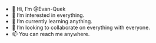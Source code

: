 - 👋 Hi, I’m @Evan-Quek
- 👀 I’m interested in everything.
- 🌱 I’m currently learning anything.
- 💞️ I’m looking to collaborate on everything with everyone.
- 📫 You can reach me anywhere.

<!---
Evan-Quek/Evan-Quek is a ✨ special ✨ repository because its `README.md` (this file) appears on your GitHub profile.
You can click the Preview link to take a look at your changes.
--->
